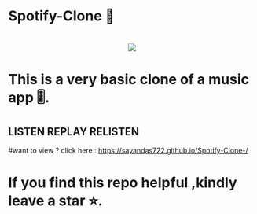 # Spotify-Clone 🎵 #


<h1 align="center">
 <img src="https://media.tenor.com/jI4KHrrLPAUAAAAC/spotify-logo.gif" />
</h1>


# This is a very basic clone of a music app 🎚️.

## LISTEN REPLAY RELISTEN
#want to view ?
click here : https://sayandas722.github.io/Spotify-Clone-/


# If you find this repo helpful ,kindly leave a star ⭐.


